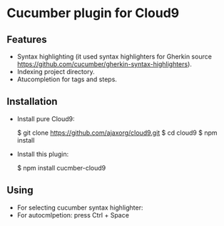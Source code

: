 Cucumber plugin for Cloud9
============================

## Features

* Syntax highlighting (it used syntax highlighters for Gherkin source https://github.com/cucumber/gherkin-syntax-highlighters).
* Indexing project directory.
* Atucompletion for tags and steps.

## Installation

* Install pure Cloud9: 

	$ git clone https://github.com/ajaxorg/cloud9.git
	$ cd cloud9
	$ npm install

* Install this plugin: 

	$ npm install cucmber-cloud9

## Using

* For selecting cucumber syntax highlighter: 
* For autocmlpetion: press Ctrl + Space
